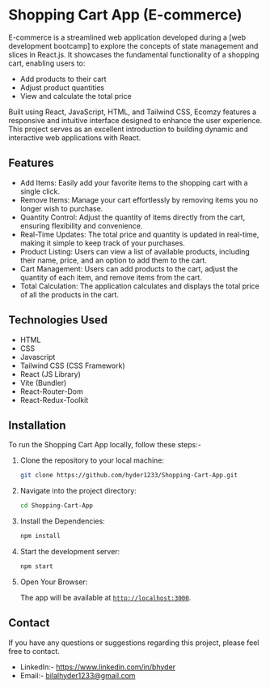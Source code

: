 # Shopping Cart App (E-commerce)
E-commerce is a streamlined web application developed during a [web development bootcamp] to explore the concepts of state management and slices in React.js. It showcases the fundamental functionality of a shopping cart, enabling users to:

- Add products to their cart
- Adjust product quantities
- View and calculate the total price
  
Built using React, JavaScript, HTML, and Tailwind CSS, Ecomzy features a responsive and intuitive interface designed to enhance the user experience. This project serves as an excellent introduction to building dynamic and interactive web applications with React.

## Features
- Add Items: Easily add your favorite items to the shopping cart with a single click.
- Remove Items: Manage your cart effortlessly by removing items you no longer wish to purchase.
- Quantity Control: Adjust the quantity of items directly from the cart, ensuring flexibility and convenience.
- Real-Time Updates: The total price and quantity is updated in real-time, making it simple to keep track of your purchases.
- Product Listing: Users can view a list of available products, including their name, price, and an option to add them to the cart.
- Cart Management: Users can add products to the cart, adjust the quantity of each item, and remove items from the cart.
- Total Calculation: The application calculates and displays the total price of all the products in the cart.

## Technologies Used
- HTML
- CSS
- Javascript
- Tailwind CSS (CSS Framework)
- React (JS Library)
- Vite (Bundler)
- React-Router-Dom
- React-Redux-Toolkit

## Installation
To run the Shopping Cart App locally, follow these steps:-

1.  Clone the repository to your local machine:
    
     ```sh
     git clone https://github.com/hyder1233/Shopping-Cart-App.git
     ```
 2.  Navigate into the project directory:

       ```sh
       cd Shopping-Cart-App
       ```
  3. Install the Dependencies:
     ```sh
     npm install
     ```
  4. Start the development server:
     ```sh
     npm start
     ```
  5. Open Your Browser:
 
     The app will be available at [`http://localhost:3000`](http://localhost:3000).

## Contact
If you have any questions or suggestions regarding this project, please feel free to contact.

- LinkedIn:- https://www.linkedin.com/in/bhyder
- Email:- bilalhyder1233@gmail.com
     


  





